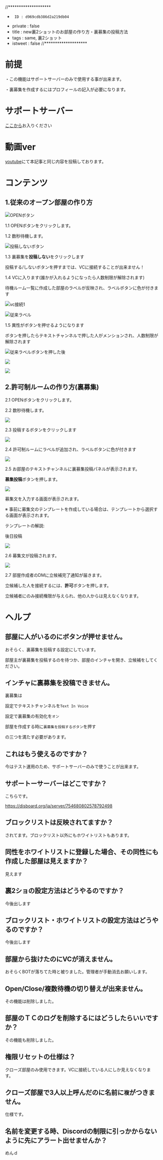 //********************
  *      ID : d969cdb386d2a219db04
  * private : false
  *   title : new裏2ショットのお部屋の作り方・裏募集の投稿方法
  *    tags : same, 裏2ショット
  * istweet : false
//********************

# 前提

・この機能はサポートサーバーのみで使用する事が出来ます。

・裏募集を作成するにはプロフィールの記入が必要になります。


# サポートサーバー

[ここから](https://disboard.org/ja/server/754680802578792498)お入りください

# 動画ver
[youtube](https://youtu.be/mRVrDZJt9xQ)にて本記事と同じ内容を投稿しております。

# コンテンツ

##  1.従来のオープン部屋の作り方

![OPENボタン](https://cdn.discordapp.com/attachments/1076393934856659004/1076394052108423178/image.png)

1.1 OPENボタンをクリックします。

1.2 数秒待機します。

![投稿しないボタン](https://cdn.discordapp.com/attachments/1076393934856659004/1076395045491580979/image.png)

1.3 裏募集を**投稿しない**をクリックします

投稿する/しないボタンを押すまでは、VCに接続することが出来ません！

1.4 VCに入ります(誰かが入れるようになったら人数制限が解除されます)

待機ルーム一覧に作成した部屋のラベルが反映され、ラベルボタンに色が付きます

![vc接続1](https://cdn.discordapp.com/attachments/1076393934856659004/1076395505678037043/image.png)

![従来ラベル](https://cdn.discordapp.com/attachments/1076393934856659004/1076396522289250334/image.png)

1.5 異性がボタンを押せるようになります

ボタンを押したらテキストチャンネルで押した人がメンションされ、人数制限が解除されます

![従来ラベルボタンを押した後](https://cdn.discordapp.com/attachments/1076393934856659004/1076397150059106334/image.png)

![](https://cdn.discordapp.com/attachments/1076393934856659004/1076397326521872384/image.png)

![](https://cdn.discordapp.com/attachments/1076393934856659004/1076397554947858462/image.png)

##  2.許可制ルームの作り方(裏募集)

2.1 OPENボタンをクリックします。

2.2 数秒待機します。

![](https://cdn.discordapp.com/attachments/1076393934856659004/1076398592442519612/image.png)

2.3 投稿するボタンをクリックします

![](https://cdn.discordapp.com/attachments/1076393934856659004/1076398783648251904/image.png)

2.4 許可制ルームにラベルが追加され、ラベルボタンに色が付きます

![](https://cdn.discordapp.com/attachments/1076393934856659004/1076399141330108486/image.png)

2.5 お部屋のテキストチャンネルに裏募集投稿パネルが表示されます。

**募集投稿**ボタンを押します。

![](https://cdn.discordapp.com/attachments/1076393934856659004/1076399532859994163/image.png)

募集文を入力する画面が表示されます。

※ 事前に募集文のテンプレートを作成している場合は、テンプレートから選択する画面が表示されます。

テンプレートの解説:

後日投稿

![](https://cdn.discordapp.com/attachments/1076393934856659004/1076400029130047509/image.png)

2.6 募集文が投稿されます。

![](https://cdn.discordapp.com/attachments/760456071075725313/1076400751749890148/image.png)

2.7 部屋作成者のDMに立候補完了通知が届きます。

立候補した人を接続するには、**許可**ボタンを押します。

立候補者にのみ接続権限が与えられ、他の人からは見えなくなります。

# ヘルプ

## 部屋に人がいるのにボタンが押せません。

おそらく、裏募集を投稿する設定にしています。

部屋主が裏募集を投稿するのを待つか、部屋のインチャを開き、立候補をしてください。

## インチャに裏募集を投稿できません。

裏募集は

設定でテキストチャンネルを`Text In Voice` 

設定で裏募集の有効化を`オン` 

部屋を作成する時に`裏募集を投稿するボタン`を押す

の三つを満たす必要があります。

## これはもう使えるのですか？
今はテスト運用のため、サポートサーバーのみで使うことが出来ます。

## サポートーサーバーはどこですか？
こちらです。

https://disboard.org/ja/server/754680802578792498

## ブロックリストは反映されてますか？
されてます。ブロックリスト以外にもホワイトリストもあります。

## 同性をホワイトリストに登録した場合、その同性にも作成した部屋は見えますか？
見えます

## 裏2ショの設定方法はどうやるのですか？
今後出します

## ブロックリスト・ホワイトリストの設定方法はどうやるのですか？
今後出します

## 部屋から抜けたのにVCが消えません。
おそらくBOTが落ちてた時と被りました。管理者が手動消去お願いします。

## Open/Close/複数待機の切り替えが出来ません。
その機能は削除しました。

## 部屋のＴＣのログを削除するにはどうしたらいいですか？
その機能も削除しました。

## 権限リセットの仕様は？
クローズ部屋のみ使用できます。VCに接続している人にしか見えなくなります。

## クローズ部屋で3人以上呼んだのに名前に`複`がつきません。
仕様です。

## 名前を変更する時、Discordの制限に引っかからないように先にアラート出せませんか？
めんｄ